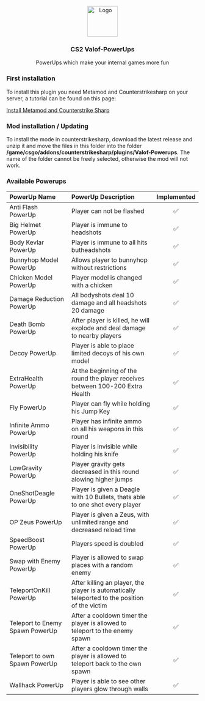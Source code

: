 <br />
<div align="center">
  <a href="https://github.com/othneildrew/Best-README-Template">
    <img src="images/logo.png" alt="Logo" width="80" height="80">
  </a>

  <h3 align="center">CS2 Valof-PowerUps</h3>

  <p align="center">
    PowerUps which make your internal games more fun
  </p>
</div>

<div>
  <h3>First installation</h3>

  <p>
    To install this plugin you need Metamod and Counterstrikesharp on your server, a tutorial can be found on this page:
  </p>
  <a href="https://www.ghostcap.com/how-to-install-cs2-plugins">Install Metamod and Counterstrike Sharp</a>
</div>

<div>
  <h3>Mod installation / Updating</h3>

  <p>
    To install the mode in counterstrikesharp, download the latest release and unzip it and move the files in this folder into the folder <b>/game/csgo/addons/counterstrikesharp/plugins/Valof-Powerups</B>. The name of the folder cannot be freely selected, otherwise the mod will not work.
  </p>
</div>

<div>
  <h3>Available Powerups</h3>

| PowerUp Name | PowerUp Description | Implemented |
| :---         |     :---      |          :---: |
| Anti Flash PowerUp   | Player can not be flashed     | ✅    |
| Big Helmet PowerUp   | Player is immune to headshots     | ✅    |
| Body Kevlar PowerUp     | Player is immune to all hits butheadshots       | ✅       |
| Bunnyhop Model PowerUp     | Allows player to bunnyhop without restrictions      | ✅       |
| Chicken Model PowerUp     | Player model is changed with a chicken       | ✅       |
| Damage Reduction PowerUp     | All bodyshots deal 10 damage and all headshots 20 damage       | ✅       |
| Death Bomb PowerUp     | After player is killed, he will explode and deal damage to nearby players       | ✅       |
| Decoy PowerUp     | Player is able to place limited decoys of his own model       | ✅       |
| ExtraHealth PowerUp     | At the beginning of the round the player receives between 100-200 Extra Health       | ✅       |
| Fly PowerUp     | Player can fly while holding his Jump Key      | ✅       |
| Infinite Ammo PowerUp    | Player has infinite ammo on all his weapons in this round       | ✅       |
| Invisibility PowerUp     | Player is invisible while holding his knife       | ✅       |
| LowGravity PowerUp     | Player gravity gets decreased in this round alowing higher jumps       | ✅       |
| OneShotDeagle PowerUp     | Player is given a Deagle with 10 Bullets, thats able to one shot every player       | ✅       |
| OP Zeus PowerUp     | Player is given a Zeus, with unlimited range and decreased reload time      | ✅       |
| SpeedBoost PowerUp     | Players speed is doubled       | ✅       |
| Swap with Enemy PowerUp     | Player is allowed to swap places with a random enemy       | ✅       |
| TeleportOnKill PowerUp      | After killing an player, the player is automatically teleported to the position of the victim       | ✅       |
| Teleport to Enemy Spawn PowerUp     | After a cooldown timer the player is allowed to teleport to the enemy spawn      | ✅       |
| Teleport to own Spawn PowerUp     | After a cooldown timer the player is allowed to teleport back to the own spawn      | ✅       |
| Wallhack PowerUp     | Player is able to see other players glow through walls      | ✅       |

</div>



